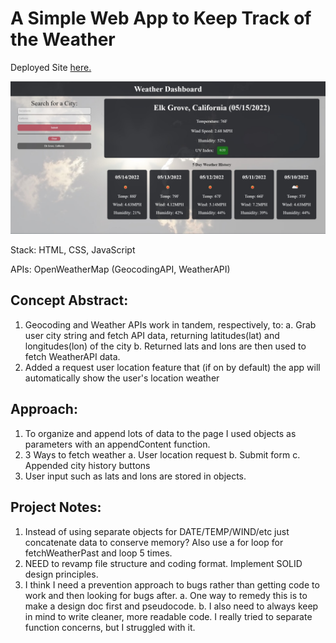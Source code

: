 # A Simple Web App to Keep Track of the Weather

Deployed Site [here.](https://tonyavall.github.io/BC-HW-6)

![Deployed Landing Page](deployed.jpg)


Stack: HTML, CSS, JavaScript

APIs: OpenWeatherMap (GeocodingAPI, WeatherAPI)

## Concept Abstract: 

1. Geocoding and Weather APIs work in tandem, respectively, to:
    a. Grab user city string and fetch API data, returning latitudes(lat) and longitudes(lon) of the city
    b. Returned lats and lons are then used to fetch WeatherAPI data.
2. Added a request user location feature that (if on by default) the app will automatically show the user's location weather

## Approach: 

1. To organize and append lots of data to the page I used objects as parameters with an appendContent function.
2. 3 Ways to fetch weather
    a. User location request
    b. Submit form
    c. Appended city history buttons
3. User input such as lats and lons are stored in objects.

## Project Notes: 

1. Instead of using separate objects for DATE/TEMP/WIND/etc just concatenate data to conserve memory? Also use a for loop for fetchWeatherPast and loop 5 times.
2. NEED to revamp file structure and coding format. Implement SOLID design principles.
3. I think I need a prevention approach to bugs rather than getting code to work and then looking for bugs after.
    a. One way to remedy this is to make a design doc first and pseudocode.
    b. I also need to always keep in mind to write cleaner, more readable code. I really tried to separate function concerns, but I struggled with it.